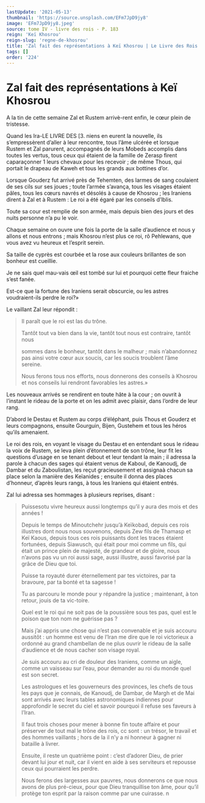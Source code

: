 ```yaml
---
lastUpdate: '2021-05-13'
thumbnail: 'https://source.unsplash.com/EFm7JpD9jy8'
image: 'EFm7JpD9jy8.jpeg'
source: tome IV - livre des rois - P. 183
reign: 'Keï Khosrou'
reign-slug: 'regne-de-khosrou'
title: 'Zal fait des représentations à Keï Khosrou | Le Livre des Rois | Shâhnâmeh'
tags: []
order: '224'
---
```


# Zal fait des représentations à Keï Khosrou

A la tin de cette semaine Zal et Rustem arrivè-rent enfin, le cœur plein de tristesse.

Quand les Ira-LE LIVRE DES [3.
niens en eurent la nouvelle, ils s’empressèrent d’aller à leur rencontre, tous l’âme ulcérée et lorsque Rustem et Zal parurent, accompagnés de leurs Mobeds accomplis dans toutes les vertus, tous ceux qui étaient de la famille de Zerasp firent caparaçonner 1 leurs chevaux pour les recevoir ; de même Thous, qui portait le drapeau de Kaweh et tous les grands aux bottines d’or.

Lorsque Gouderz fut arrivé près de Tehemten, des larmes de sang coulaient de ses cils sur ses joues ; toute l’armée s’avança, tous les visages étaient pâles, tous les cœurs navrés et désolés à cause de Khosrou ; les Iraniens dirent à Zal et à Rustem : Le roi a été égaré par les conseils d’lblis.

Toute sa cour est remplie de son armée, mais depuis bien des jours et des nuits personne n’a pu le voir.

Chaque semaine on ouvre une fois la porte de la salle d’audience et nous y allons et nous entrons ; mais Khosrou n’est plus ce roi, rô Pehlewans, que vous avez vu heureux et l’esprit serein.

Sa taille de cyprès est courbée et la rose aux couleurs brillantes de son bonheur est cueillie.

Je ne sais quel mau-vais œil est tombé sur lui et pourquoi cette fleur fraiche s’est fanée.

Est-ce que la fortune des Iraniens serait obscurcie, ou les astres voudraient-ils perdre le roi?»

Le vaillant Zal leur répondit :

> Il paraît que le roi est las du trône.
>
> Tantôt tout va bien dans la vie, tantôt tout nous est contraire, tantôt nous
>
> sommes dans le bonheur, tantôt dans le malheur ; mais n’abandonnez pas ainsi votre cœur aux soucis, car les soucis troublent l’âme sereine.
>
> Nous ferons tous nos efforts, nous donnerons des conseils à Khosrou et nos conseils lui rendront favorables les astres.»

Les nouveaux arrivés se rendirent en toute hâte à la cour ; on ouvrit à l’instant le rideau de la porte et on les admit avec plaisir, dans l’ordre de leur rang.

D’abord le Destau et Rustem au corps d’éléphant, puis Thous et Gouderz et leurs compagnons, ensuite Gourguin, Bijen, Gustehem et tous les héros qu’ils amenaient.

Le roi des rois, en voyant le visage du Destau et en entendant sous le rideau la voix de Rustem, se leva plein d’étonnement de son trône, leur fit les questions d’usage en se tenant debout et leur tendant la main ; il adressa la parole à chacun des sages qui étaient venus de Kaboul, de Kanoudj, de Dambar et du Zaboulistan, les reçut gracieusement et assignaà chacun sa place selon la manière des Keïanides ; ensuite il donna des places d’honneur, d’après leurs rangs, à tous les Iraniens qui étaient entrés.

Zal lui adressa ses hommages à plusieurs reprises, disant :

> Puissesotu vivre heureux aussi longtemps qu’il y aura des mois et des années !
>
> Depuis le temps de Minoutchehr jusqu’à Keïkobad, depuis ces rois illustres dont nous nous souvenons, depuis Zew fils de Thamasp et Keï Kaous, depuis tous ces rois puissants dont les traces étaient fortunées, depuis Siawusch, qui était pour moi comme un fils, qui était un prince plein de majesté, de grandeur et de gloire, nous n’avons pas vu un roi aussi sage, aussi illustre, aussi favorisé par la grâce de Dieu que toi.
>
> Puisse ta royauté durer éternellement par tes victoires, par ta bravoure, par ta bonté et ta sagesse !
>
> Tu as parcouru le monde pour y répandre la justice ; maintenant, à ton retour, jouis de ta vic-toire.
>
> Quel est le roi qui ne soit pas de la poussière sous tes pas, quel est le poison que ton nom ne guérisse pas ?
>
> Mais j’ai appris une chose qui n’est pas convenable et je suis accouru aussitôt : un homme est venu de l’Iran me dire que le roi victorieux a ordonné au grand chambellan de ne plus ouvrir le rideau de la salle d’audience et de nous cacher son visage royal.
>
> Je suis accouru au cri de douleur des Iraniens, comme un aigle, comme un vaisseau sur l’eau, pour demander au roi du monde quel est son secret.
>
> Les astrologues et les gouverneurs des provinces, les chefs de tous les pays que je connais, de Kanoudj, de Dambar, de Margh et de Mai sont arrivés avec leurs tables astronomiques indiennes pour approfondir le secret du ciel et savoir pourquoi il refuse ses faveurs à l’Iran.
>
> Il faut trois choses pour mener à bonne fin toute affaire et pour préserver de tout mal le trône des rois, cc sont : un trésor, le travail et des hommes vaillants ; hors de la il n’y a ni honneur à gagner ni bataille à livrer.
>
> Ensuite, il reste un quatrième point : c’est d’adorer Dieu, de prier devant lui jour et nuit, car il vient en aide à ses serviteurs et repousse ceux qui pourraient les perdre.
>
> Nous ferons des largesses aux pauvres, nous donnerons ce que nous avons de plus pré-cieux, pour que Dieu tranquillise ton âme, pour qu’il protège ton esprit par la raison comme par une cuirasse. n
